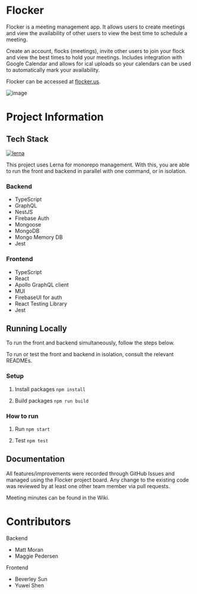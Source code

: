 # Flocker

Flocker is a meeting management app. It allows users to create meetings and view the availability of other users to view the best time to schedule a meeting.

Create an account, flocks (meetings), invite other users to join your flock and view the best times to hold your meetings. Includes integration with Google Calendar and allows for ical uploads so your calendars can be used to automatically mark your availability. 

Flocker can be accessed at [flocker.us](https://flocker.us/).

![image](https://user-images.githubusercontent.com/62322685/168505929-a932163c-c8a3-4600-8327-a2a8eece9c28.png)

# Project Information
## Tech Stack 
[![lerna](https://img.shields.io/badge/maintained%20with-lerna-cc00ff.svg)](https://lerna.js.org/)

This project uses Lerna for monorepo management. With this, you are able to run the front and backend
in parallel with one command, or in isolation.

### Backend
- TypeScript
- GraphQL 
- NestJS
- Firebase Auth
- Mongoose
- MongoDB
- Mongo Memory DB
- Jest 

### Frontend
- TypeScript
- React
- Apollo GraphQL client
- MUI
- FirebaseUI for auth
- React Testing Library
- Jest

## Running Locally
To run the front and backend simultaneously, follow the steps below. 

To run or test the front and backend in isolation, consult the relevant READMEs.

### Setup

1. Install packages
   `npm install`
   
2. Build packages
   `npm run build`

### How to run

1. Run
   `npm start`

2. Test
   `npm test`

## Documentation
All features/improvements were recorded through GitHub Issues and managed using the Flocker project board. Any change to the existing code was reviewed by at least one other team member via pull requests. 

Meeting minutes can be found in the Wiki.

# Contributors
Backend
- Matt Moran
- Maggie Pedersen

Frontend
- Beverley Sun
- Yuwei Shen
